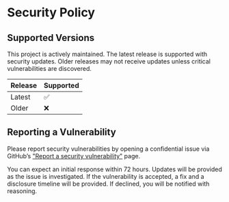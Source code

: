 # Security Policy

## Supported Versions

This project is actively maintained. The latest release is supported with security updates. Older releases may not receive updates unless critical vulnerabilities are discovered.

| Release | Supported          |
| ------- | ------------------ |
| Latest  | :white_check_mark: |
| Older   | :x:                |

## Reporting a Vulnerability

Please report security vulnerabilities by opening a confidential issue via GitHub’s ["Report a security vulnerability"](https://github.com/rsl37/GALAX_App/security/advisories/new) page.

You can expect an initial response within 72 hours. Updates will be provided as the issue is investigated. If the vulnerability is accepted, a fix and a disclosure timeline will be provided. If declined, you will be notified with reasoning.
